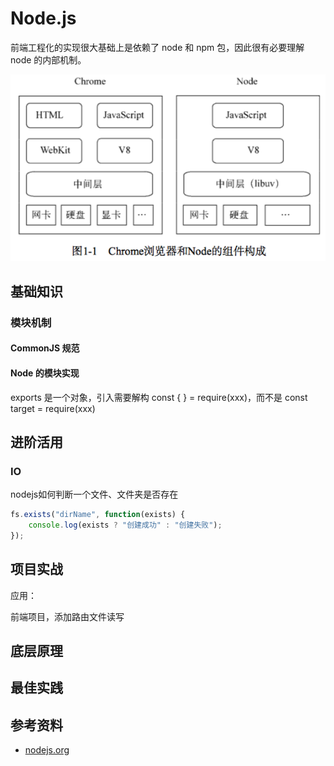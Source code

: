 # Node.js

前端工程化的实现很大基础上是依赖了 node 和 npm 包，因此很有必要理解 node 的内部机制。

![](../.vuepress/public/images/2020-07-02-14-01-24-node-architecture.png)

## 基础知识

### 模块机制

#### CommonJS 规范

#### Node 的模块实现

exports 是一个对象，引入需要解构 const { } = require(xxx)，而不是 const target = require(xxx)

## 进阶活用

### IO

nodejs如何判断一个文件、文件夹是否存在

```js
fs.exists("dirName", function(exists) {
	console.log(exists ? "创建成功" : "创建失败");
});
```

## 项目实战

应用：

前端项目，添加路由文件读写

## 底层原理

## 最佳实践

## 参考资料

- [nodejs.org](http://nodejs.org/api/http.html#http_server_listen_port_hostname_backlog_callback)